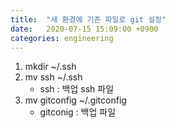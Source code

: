 ```yaml
---
title:  "새 환경에 기존 파일로 git 설정"
date:   2020-07-15 15:09:00 +0900
categories: engineering
---
```


1. mkdir ~/.ssh
2. mv ssh ~/.ssh
    - ssh : 백업 ssh 파일
3. mv gitconfig ~/.gitconfig
    - gitconig : 백업 파일
